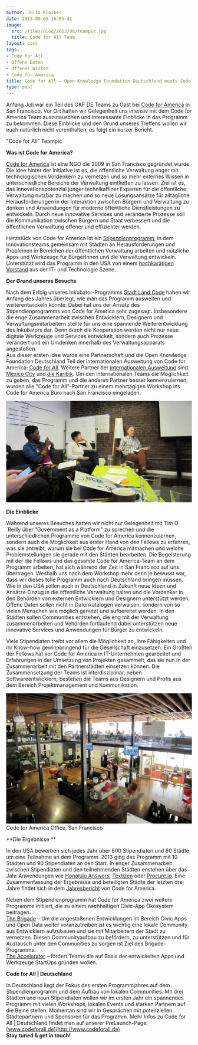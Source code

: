 ```yaml
---
author: Julia Kloiber
date: 2013-08-05 16:05:41
image:
  src: /files/blog/2013/08/teampic.jpg
  title: Code for All Team
layout: post
tags:
- Code for All
- Offene Daten
- Offenes Wissen
- Code for America
title: Code for All – Open Knowledge Foundation Deutschland meets Code for America
type: post
---
```


Anfang Juli war ein Teil des OKF DE Teams zu Gast bei [Code for America](http://codeforamerica.org/) in San Francisco. Vor Ort hatten wir Gelegenheit uns intensiv mit dem Code for America Team auszutauschen und interessante Einblicke in das Programm zu bekommen. Diese Einblicke und den Grund unseres Treffens wollen wir euch natürlich nicht vorenthalten, es folgt ein kurzer Bericht.

 "Code for All" Teampic

**Was ist Code for America?**

[Code for America](http://codeforamerica.org/) ist eine NGO die 2009 in San Francisco gegründet wurde. Die Idee hinter der Initiative ist es, die öffentliche Verwaltung enger mit technologischen Vordenkern zu vernetzen und so mehr externes Wissen in unterschiedliche Bereiche der Verwaltung einfließen zu lassen. Ziel ist es, das Innovationspotenzial junger technikaffiner Experten für die öffentliche Verwaltung nutzbar zu machen und so neue Lösungsansätze für alltägliche Herausforderungen in der Interaktion zwischen Bürgern und Verwaltung zu denken und Anwendungen für moderne öffentliche Dienstleistungen zu entwickeln. Durch neue innovative Services und veränderte Prozesse soll die Kommunikation zwischen Bürgern und Staat verbessert und die öffentlichen Verwaltung offener und effizienter werden.

Herzstück von Code for America ist ein [Stipendienprogramm](http://codeforamerica.org/fellows/), in dem Innovationsteams gemeinsam mit Städten an Herausforderungen und Problemen in Bereichen der öffentlichen Verwaltung arbeiten und nützliche Apps und Werkzeuge für BürgerInnen und die Verwaltung entwickeln. Unterstützt wird das Programm in den USA von einem [hochkarätigen Vorstand](http://codeforamerica.org/who-we-are/) aus der IT- und Technologie Szene.

**Der Grund unseres Besuchs**

Nach dem Erfolg unseres Inkubator-Programms [Stadt Land Code](http://stadtlandcode.de/) haben wir Anfang des Jahres überlegt, wie man das Programm ausweiten und weiterentwickeln könnte. Dabei hat uns der Ansatz des Stipendienprogramms von Code for America sehr zugesagt. Insbesondere die enge Zusammenarbeit zwischen Entwicklern, Designern und Verwaltungsmitarbeitern stellte für uns eine spannende Weiterentwicklung des Inkubators dar. Denn durch die Kooperation werden nicht nur neue digitale Werkzeuge und Services entwickelt, sondern auch Prozesse verändert und ein Umdenken innerhalb des Verwaltungsapparats angestoßen.  
Aus dieser ersten Idee wurde eine Partnerschaft und die Open Knowledge Foundation Deutschland Teil der internationalen Ausweitung von Code for America: [Code for All](http://codeforamerica.org/international/). Weitere Partner der [internationalen Ausweitung](http://codeforamerica.org/international/) sind [Mexico City](http://www.labplc.mx/) und [die Karibik](http://www.codeforthecaribbean.org/). Um den internationalen Teams die Möglichkeit zu geben, das Programm und die anderen Partner besser kennenzulernen, wurden alle "Code for All"-Partner zu einem mehrtägigen Workshop ins Code for America Büro nach San Francisco eingeladen.

![Tim O´Reilly](/files/blog/2013/08/meetingtim.jpg)

**Die Einblicke**

Während unseres Besuches hatten wir nicht nur Gelegenheit mit Tim O´Reilly über "Government as a Platform" zu sprechen und die unterschiedlichen Programme von Code for America kennenzulernen, sondern auch die Möglichkeit aus erster Hand von den Fellows zu erfahren, was sie antreibt, warum sie bei Code for America mitmachen und welche Problemstellungen sie gerade mit den Städten bearbeiten. Die Begeisterung mit der die Fellows und das gesamte Code for America-Team an dem Programm arbeiten, hat sich während der Zeit in San Francisco auf uns übertragen. Weshalb uns nach dem Workshop mehr denn je bewusst war, dass wir dieses tolle Programm auch nach Deutschland bringen müssen. Wie in den USA sollen auch in Deutschland in Zukunft neue Ideen und Ansätze Einzug in die öffentliche Verwaltung halten und die Vordenker in den Behörden von externen Entwicklern und Designern unterstützt werden. Offene Daten sollen nicht in Datenkatalogen verwaisen, sondern von so vielen Menschen wie möglich genutzt und aufbereitet werden. In den Städten sollen Communities entstehen, die eng mit der Verwaltung zusammenarbeiten und Vehörden fortlaufend dabei unterstützen neue innovative Services und Anwendungen für Bürger zu entwickeln.

Viele Stipendiaten treibt vor allem die Möglichkeit an, ihre Fähigkeiten und ihr Know-how gewinnbringend für die Gesellschaft einzusetzen. Ein Großteil der Fellows hat vor Code for America in IT-Unternehmen gearbeitet und Erfahrungen in der Umsetzung von Projekten gesammelt, das sie nun in der Zusammenarbeit mit den Partnerstädten einsetzen können. Die Zusammensetzung der Teams ist interdisziplinär, neben Softwareentwicklern, bestehen die Teams aus Designern und Profis aus dem Bereich Projektmanagement und Kommunikation.

![office](/files/blog/2013/08/office.jpg)Code for America Office, San Francisco

**Die Ergebnisse **

In den USA bewerben sich jedes Jahr über 600 Stipendiaten und 60 Städte um eine Teilnahme an dem Programm. 2013 ging das Programm mit 10 Städten und 90 Stipendiaten an den Start. In enger Zusammenarbeit zwischen Stipendiaten und den teilnehmenden Städten enstehen über das Jahr Anwendungen wie [Honolulu Answers](http://answers.honolulu.gov/), [Textizen](https://textizen.com/) oder [Procure.io](http://www.dobt.co/screendoor/). Eine Zusammenfassung der Ergebnisse und beteiligten Städte der letzten drei Jahre findet sich in dem [Jahresbericht](http://annual.codeforamerica.org/) von Code for America.

Neben dem Stipendienprogramm hat Code for America zwei weitere Programme initiiert, die zu einem nachhaltigen Civic-App Ökosystem beitragen.  
[The Brigade](http://brigade.codeforamerica.org/) – Um die angestoßenen Entwicklungen im Bereich Civic Apps und Open Data weiter voranzutreiben ist es wichtig eine lokale Community aus Entwicklern aufzubauen und sie mit Mitarbeitern der Stadt zu vernetzen. Diesen Communityaufbau zu befördern, zu unterstützen und für Austausch unter den Communities zu sorgen ist Ziel des Brigade-Programms.  
[The Accelerator](http://codeforamerica.org/accelerator/) – fördert Teams die auf Basis der entwickelten Apps und Werkzeuge StartUps gründen wollen.

**Code for All | Deutschland**

In Deutschland liegt der Fokus des ersten Programmjahres auf dem Stipendienprogramm und dem Aufbau von lokalen Communities. Mit drei Städten und neun Stipendiaten wollen wir im ersten Jahr ein spannendes Programm mit vielen Workshops, lokalen Events und starken Partnern auf die Beine stellen. Momentan sind wir in Gesprächen mit potenziellen Städtepartnern und Sponsoren für das Programm. Mehr Infos zu Code for All | Deutschland findet man auf unserer PreLaunch-Page: [www.codeforall.de](http://www.codeforall.de)  
**Stay tuned & get in touch!**